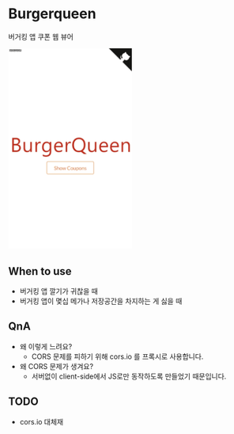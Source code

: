 # Burgerqueen

버거킹 앱 쿠폰 웹 뷰어

<img src='./preview.gif' alt='preview' width=250/>

## When to use

- 버거킹 앱 깔기가 귀찮을 때
- 버거킹 앱이 몇십 메가나 저장공간을 차지하는 게 싫을 때

## QnA

- 왜 이렇게 느려요?
  - CORS 문제를 피하기 위해 cors.io 를 프록시로 사용합니다.
- 왜 CORS 문제가 생겨요?
  - 서버없이 client-side에서 JS로만 동작하도록 만들었기 때문입니다.

## TODO

- cors.io 대체재 
